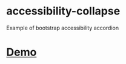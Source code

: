 # accessibility-collapse
Example of bootstrap accessibility accordion



# [Demo](https://codepen.io/Bizo_dam/pen/KKzxMEq)
